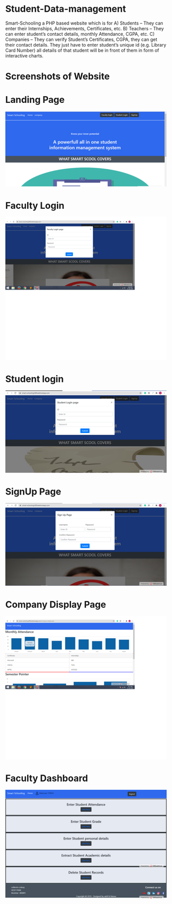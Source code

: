 # Student-Data-management
Smart-Schooling a PHP based website which is for
A) Students – They can enter their Internships, Achievements, Certificates,
etc.
B) Teachers – They can enter student’s contact details, monthly
Attendance, CGPA, etc.
C) Companies – They can verify Student’s Certificates, CGPA, they can
get their contact details. They just have to enter student’s unique id
(e.g. Library Card Number) all details of that student will be in front of
them in form of interactive charts.
# Screenshots of Website
# Landing Page
![ss1](ss1.PNG)
# Faculty Login
![ss2](ss2.png)
# Student login
![ss3](ss3.PNG)
# SignUp Page
![ss4](ss4.PNG)
# Company Display Page
![ss5](ss5.png)
# Faculty Dashboard
![ss6](ss6.png)
